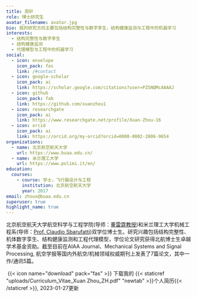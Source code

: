 ```yaml
---
title: 周轩
role: 博士研究生
avatar_filename: avatar.jpg
bio: 我的研究方向主要包括结构完整性与数字孪生，结构健康监测与工程中的机器学习
interests:
  - 结构完整性与数字孪生
  - 结构健康监测
  - 代理模型与工程中的机器学习
social:
  - icon: envelope
    icon_pack: fas
    link: /#contact
  - icon: google-scholar
    icon_pack: ai
    link: https://scholar.google.com/citations?user=PZSNQMcAAAAJ
  - icon: github
    icon_pack: fab
    link: https://github.com/xuanzhou1
  - icon: researchgate
    icon_pack: ai
    link: https://www.researchgate.net/profile/Xuan-Zhou-16
  - icon: orcid
    icon_pack: ai
    link: https://orcid.org/my-orcid?orcid=0000-0002-2806-9654
organizations:
  - name: 北京航空航天大学
    url: https://www.buaa.edu.cn/
  - name: 米兰理工大学
    url: https://www.polimi.it/en/
education:
  courses:
    - course: 学士，飞行器设计与工程
      institution: 北京航空航天大学
      year: 2017
email: zhoux@buaa.edu.cn
superuser: true
highlight_name: true
---
```

北京航空航天大学航空科学与工程学院(导师：[董雷霆教授](https://shi.buaa.edu.cn/dongleiting))和米兰理工大学机械工程系(导师：[Prof. Claudio Sbarufatti](https://www.mecc.polimi.it/en/research/faculty/prof-claudio-sbarufatti))双学位博士生。研究兴趣包括结构完整性、机体数字孪生、结构健康监测和工程代理模型，学位论文研究获得北航博士生卓越学术基金资助。截至目前在AIAA Journal、Mechanical Systems and Signal Processing, 航空学报等国内外航空/机械领域权威期刊上发表了7篇论文，其中一作/通讯5篇。

 {{< icon name="download" pack="fas" >}} 下载我的 {{< staticref "uploads/Curriculum_Vitae_Xuan Zhou_ZH.pdf" "newtab" >}}个人简历{{< /staticref >}}, 2023-01-27更新

